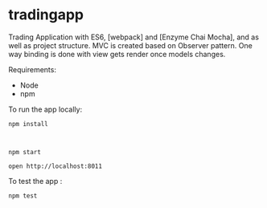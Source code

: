 # tradingapp



Trading Application with ES6, [webpack] and [Enzyme Chai Mocha], and  as well as project structure.
MVC is created based on Observer pattern. One way binding is done with view gets render once models changes.

Requirements:

- Node 
- npm 

To run the app locally:

```
npm install



npm start 

open http://localhost:8011
```


To test the app :

```
npm test

